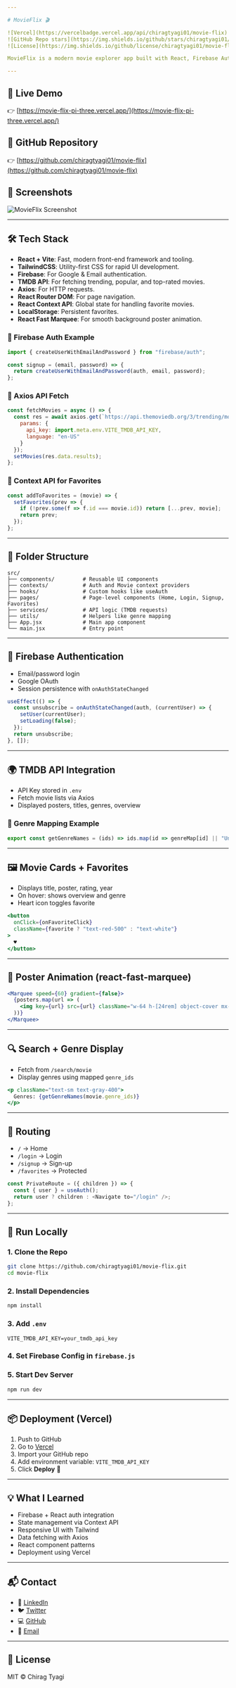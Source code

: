```yaml
---

# MovieFlix 🎬

![Vercel](https://vercelbadge.vercel.app/api/chiragtyagi01/movie-flix)
![GitHub Repo stars](https://img.shields.io/github/stars/chiragtyagi01/movie-flix?style=social)
![License](https://img.shields.io/github/license/chiragtyagi01/movie-flix)

MovieFlix is a modern movie explorer app built with React, Firebase Authentication, TailwindCSS, and The Movie Database (TMDB) API. It features trending, top-rated, and popular movies, full authentication, favorites functionality, search, genre-based filtering, and a smooth animated UI using react-fast-marquee.

---
```


## 🚀 Live Demo

👉 [https://movie-flix-pi-three.vercel.app/](https://movie-flix-pi-three.vercel.app/)

## 📂 GitHub Repository

👉 [https://github.com/chiragtyagi01/movie-flix](https://github.com/chiragtyagi01/movie-flix)

## 📸 Screenshots

![MovieFlix Screenshot](/login.png)

---

## 🛠️ Tech Stack

* **React + Vite**: Fast, modern front-end framework and tooling.
* **TailwindCSS**: Utility-first CSS for rapid UI development.
* **Firebase**: For Google & Email authentication.
* **TMDB API**: For fetching trending, popular, and top-rated movies.
* **Axios**: For HTTP requests.
* **React Router DOM**: For page navigation.
* **React Context API**: Global state for handling favorite movies.
* **LocalStorage**: Persistent favorites.
* **React Fast Marquee**: For smooth background poster animation.

### 🔧 Firebase Auth Example

```jsx
import { createUserWithEmailAndPassword } from "firebase/auth";

const signup = (email, password) => {
  return createUserWithEmailAndPassword(auth, email, password);
};
```

### 🔧 Axios API Fetch

```js
const fetchMovies = async () => {
  const res = await axios.get(`https://api.themoviedb.org/3/trending/movie/day`, {
    params: {
      api_key: import.meta.env.VITE_TMDB_API_KEY,
      language: "en-US"
    }
  });
  setMovies(res.data.results);
};
```

### 🔧 Context API for Favorites

```js
const addToFavorites = (movie) => {
  setFavorites(prev => {
    if (!prev.some(f => f.id === movie.id)) return [...prev, movie];
    return prev;
  });
};
```

---

## 📁 Folder Structure

```
src/
├── components/         # Reusable UI components
├── contexts/           # Auth and Movie context providers
├── hooks/              # Custom hooks like useAuth
├── pages/              # Page-level components (Home, Login, Signup, Favorites)
├── services/           # API logic (TMDB requests)
├── utils/              # Helpers like genre mapping
├── App.jsx             # Main app component
└── main.jsx            # Entry point
```

---

## 🔐 Firebase Authentication

* Email/password login
* Google OAuth
* Session persistence with `onAuthStateChanged`

```js
useEffect(() => {
  const unsubscribe = onAuthStateChanged(auth, (currentUser) => {
    setUser(currentUser);
    setLoading(false);
  });
  return unsubscribe;
}, []);
```

---

## 🌍 TMDB API Integration

* API Key stored in `.env`
* Fetch movie lists via Axios
* Displayed posters, titles, genres, overview

### 🔧 Genre Mapping Example

```js
export const getGenreNames = (ids) => ids.map(id => genreMap[id] || "Unknown").join(", ");
```

---

## 🖼️ Movie Cards + Favorites

* Displays title, poster, rating, year
* On hover: shows overview and genre
* Heart icon toggles favorite

```jsx
<button
  onClick={onFavoriteClick}
  className={favorite ? "text-red-500" : "text-white"}
>
  ♥
</button>
```

---

## 💨 Poster Animation (react-fast-marquee)

```jsx
<Marquee speed={60} gradient={false}>
  {posters.map(url => (
    <img key={url} src={url} className="w-64 h-[24rem] object-cover mx-3 rounded-xl" />
  ))}
</Marquee>
```

---

## 🔍 Search + Genre Display

* Fetch from `/search/movie`
* Display genres using mapped `genre_ids`

```jsx
<p className="text-sm text-gray-400">
  Genres: {getGenreNames(movie.genre_ids)}
</p>
```

---

## 🧭 Routing

* `/` → Home
* `/login` → Login
* `/signup` → Sign-up
* `/favorites` → Protected

```jsx
const PrivateRoute = ({ children }) => {
  const { user } = useAuth();
  return user ? children : <Navigate to="/login" />;
};
```

---

## 🧪 Run Locally

### 1. Clone the Repo

```bash
git clone https://github.com/chiragtyagi01/movie-flix.git
cd movie-flix
```

### 2. Install Dependencies

```bash
npm install
```

### 3. Add `.env`

```env
VITE_TMDB_API_KEY=your_tmdb_api_key
```

### 4. Set Firebase Config in `firebase.js`

### 5. Start Dev Server

```bash
npm run dev
```

---

## 📦 Deployment (Vercel)

1. Push to GitHub
2. Go to [Vercel](https://vercel.com)
3. Import your GitHub repo
4. Add environment variable: `VITE_TMDB_API_KEY`
5. Click **Deploy** 🚀

---

## 💡 What I Learned

* Firebase + React auth integration
* State management via Context API
* Responsive UI with Tailwind
* Data fetching with Axios
* React component patterns
* Deployment using Vercel

---

## 📬 Contact

* 💼 [LinkedIn](https://www.linkedin.com/in/ichiragtyagi/)
* 🐦 [Twitter](https://x.com/I_am_Chirag28)
* 💻 [GitHub](https://github.com/chiragtyagi01)
* 📧 [Email](mailto:chiragtyagiofficial@gmail.com)

---

## 📝 License

MIT © Chirag Tyagi
